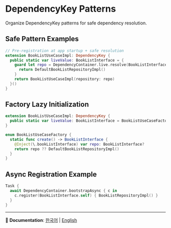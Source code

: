 # DependencyKey Patterns

Organize DependencyKey patterns for safe dependency resolution.

## Safe Pattern Examples
```swift
// Pre-registration at app startup + safe resolution
extension BookListUseCaseImpl: DependencyKey {
  public static var liveValue: BookListInterface = {
    guard let repo = DependencyContainer.live.resolve(BookListInterface.self) else {
      return DefaultBookListRepositoryImpl()
    }
    return BookListUseCaseImpl(repository: repo)
  }()
}
```

## Factory Lazy Initialization
```swift
extension BookListUseCaseImpl: DependencyKey {
  public static var liveValue: BookListInterface = BookListUseCaseFactory.create()
}

enum BookListUseCaseFactory {
  static func create() -> BookListInterface {
    @Inject(\.bookListInterface) var repo: BookListInterface?
    return repo ?? DefaultBookListRepositoryImpl()
  }
}
```

## Async Registration Example
```swift
Task {
  await DependencyContainer.bootstrapAsync { c in
    c.register(BookListInterface.self) { BookListRepositoryImpl() }
  }
}
```

---

📖 **Documentation**: [한국어](../ko.lproj/DependencyKeyPatterns) | [English](DependencyKeyPatterns)